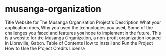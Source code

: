 # musanga-organization
Title
Website for The Musanga Organization
Project's Description
    What your application does,
    Why you used the technologies you used,
    Some of the challenges you faced and features you hope to implement in the future.
    This is a website for the Musanga Organization, a non-profit organization located in Libreville, Gabon.
Table of Contents
How to Install and Run the Project
How to Use the Project
Credits
License
